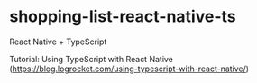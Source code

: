 # shopping-list-react-native-ts
React Native + TypeScript

Tutorial: Using TypeScript with React Native (https://blog.logrocket.com/using-typescript-with-react-native/)
